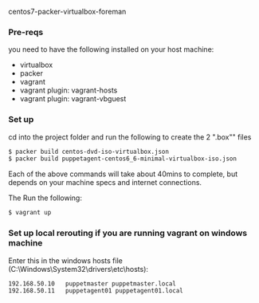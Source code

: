 centos7-packer-virtualbox-foreman


### Pre-reqs

you need to have the following installed on your host machine:

* virtualbox
* packer
* vagrant
* vagrant plugin: vagrant-hosts
* vagrant plugin: vagrant-vbguest



### Set up


cd into the project folder and run the following to create the 2 ".box"" files

```sh
$ packer build centos-dvd-iso-virtualbox.json
$ packer build puppetagent-centos6_6-minimal-virtualbox-iso.json
```
Each of the above commands will take about 40mins to complete, but depends on your machine specs and internet connections. 

The Run the following:

```sh
$ vagrant up
``` 





### Set up local rerouting if you are running vagrant on windows machine

Enter this in the windows hosts file (C:\Windows\System32\drivers\etc\hosts):

```
192.168.50.10   puppetmaster puppetmaster.local
192.168.50.11   puppetagent01 puppetagent01.local
```